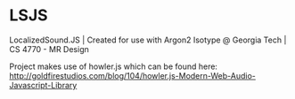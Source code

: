 # LSJS
LocalizedSound.JS | Created for use with Argon2 Isotype @ Georgia Tech | CS 4770 - MR Design

Project makes use of howler.js which can be found here: http://goldfirestudios.com/blog/104/howler.js-Modern-Web-Audio-Javascript-Library